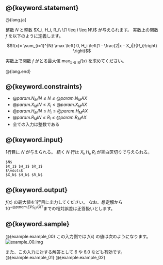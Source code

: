 ## @{keyword.statement}

@{lang.ja}


整数 $N$ と整数 $X_i, H_i, R_i\ \(1 \leq i \leq N\)$ が与えられます。
実数上の関数 $f$ を以下のように定義します。

$$f(x)= \sum_{i=1}^{N} \max \left( 0, H_i \left(1 - \frac{2|x - X_i|}{R_i}\right) \right)$$

実数上で関数 $f$ がとる最大値 $\displaystyle \max_{x\in\mathbb{R}} f(x)$ を求めてください。

@{lang.end}

## @{keyword.constraints}

- $@{param.N_MIN} \leq N \leq @{param.N_MAX}$
- $@{param.X_MIN} \leq X_i \leq @{param.X_MAX}$
- $@{param.H_MIN} \leq H_i \leq @{param.H_MAX}$
- $@{param.R_MIN} \leq R_i \leq @{param.R_MAX}$
- 全ての入力は整数である

## @{keyword.input}
1行目に $N$ が与えられる。
続く $N$ 行は $X_i,H_i,R_i$ が空白区切りで与えられる。

```
$N$
$X_1$ $H_1$ $R_1$
$\vdots$
$X_N$ $H_N$ $R_N$
```

## @{keyword.output}

$f(x)$ の最大値を1行目に出力してください。
なお、想定解から$10^{-@{param.EPS_DIGIT}}$までの相対誤差は正答扱いとします。

## @{keyword.sample}
@{example.example_00}
この入力例では $f(x)$ の値は次のようになります。  
<img src="https://judgeapi.u-aizu.ac.jp/resources/images/73c530f1e9b3e44100f8ea9e502a0f0e.png" alt="example_00.img">

また、この入力に対する解答として $6$ や $6.0$ なども有効です。
@{example.example_01}
@{example.example_02}
